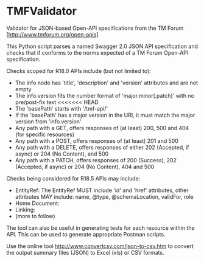 # TMFValidator

Validator for JSON-based Open-API specifications from the TM Forum [http://www.tmforum.org/open-apis]

This Python script parses a named Swagger 2.0 JSON API specification and checks that if conforms to the norms expected of a TM Forum Open-API specification.

Checks scoped for R18.0 APIs include (but not limited to):
* The info node has 'title', 'description' and 'version' attributes and are not empty
* The info.version fits the number format of 'major.minor(.patch)' with no pre/post-fix text
<<<<<<< HEAD
* The 'basePath' starts with '/tmf-api/'
* If the 'basePath' has a major version in the URI, it must match the major version from 'info.version'
* Any path with a GET, offers responses of (at least) 200, 500 and 404 (for specific resources) 
* Any path with a POST, offers responses of (at least) 201 and 500
* Any path with a DELETE, offers responses of either 202 (Accepted, if async) or 204 (No Content), and 500
* Any path with a PATCH, offers responses of 200 (Success), 202 (Accepted, if async) or 204 (No Content), 404 and 500

Checks being considered for R18.5 APIs may include:
* EntityRef: The EntityRef MUST include 'id' and 'href' attributes, other attributes MAY include: name, @type, @schemaLocation, validFor, role
* Home Document: 
* Linking: 
* (more to follow)


The tool can also be useful in generating tests for each resource within the API. This can be used to generate appropriate Postman scripts.

Use the online tool http://www.convertcsv.com/json-to-csv.htm to convert the output summary files (JSON) to Excel (xls) or CSV formats.
